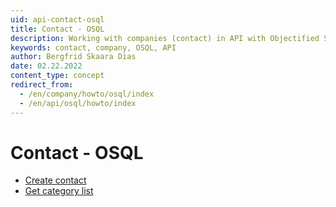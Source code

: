 ```yaml
---
uid: api-contact-osql
title: Contact - OSQL
description: Working with companies (contact) in API with Objectified SQL.
keywords: contact, company, OSQL, API
author: Bergfrid Skaara Dias
date: 02.22.2022
content_type: concept
redirect_from: 
  - /en/company/howto/osql/index
  - /en/api/osql/howto/index
---
```


# Contact - OSQL

* [Create contact][1]
* [Get category list][2]

<!-- Referenced links -->
[1]: create-contact-osql.md
[2]: get-catlist-sodatareader.md
